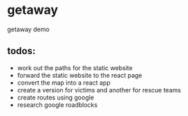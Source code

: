 # getaway
getaway demo

## todos:
- work out the paths for the static website
- forward the static website to the react page
- convert the map into a react app
- create a version for victims and another for rescue teams
- create routes using google
- research google roadblocks